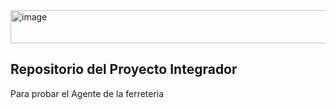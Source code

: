 <img width="577" height="53" alt="image" src="https://github.com/user-attachments/assets/a4776e69-c52f-42d3-be06-165cefd12198" />

<h2> Repositorio del Proyecto Integrador</h2>

<p>Para probar el Agente de la ferreteria</p>
